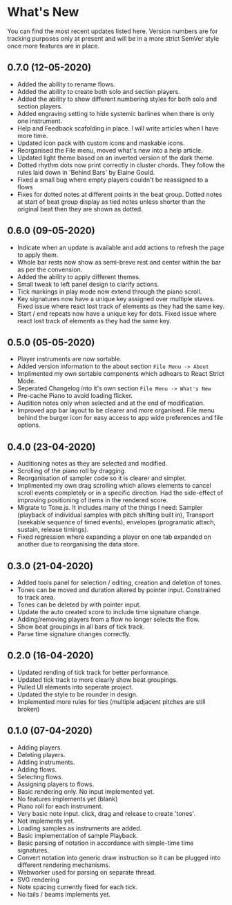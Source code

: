 # What's New

You can find the most recent updates listed here. Version numbers are for tracking purposes only at present and will be in a more strict SemVer style once more features are in place.

## **0.7.0** (12-05-2020)

-   <label type="feature"></label> Added the ability to rename flows.
-   <label type="feature"></label> Added the ability to create both solo and section players.
-   <label type="feature"></label> Added the ability to show different numbering styles for both solo and section players.
-   <label type="feature"></label> Added engraving setting to hide systemic barlines when there is only one instrument.
-   <label type="feature"></label> Help and Feedback scafolding in place. I will write articles when I have more time.
-   <label type="changed"></label> Updated icon pack with custom icons and maskable icons.
-   <label type="changed"></label> Reorganised the File menu, moved what's new into a help article.
-   <label type="changed"></label> Updated light theme based on an inverted version of the dark theme.
-   <label type="fixed"></label> Dotted rhythm dots now print correctly in cluster chords. They follow the rules laid down in 'Behind Bars' by Elaine Gould.
-   <label type="fixed"></label> Fixed a small bug where empty players couldn't be reassigned to a flows
-   <label type="fixed"></label> Fixes for dotted notes at different points in the beat group. Dotted notes at start of beat group display as tied notes unless shorter than the original beat then they are shown as dotted.

## **0.6.0** (09-05-2020)

-   <label type="feature"></label> Indicate when an update is available and add actions to refresh the page to apply them.
-   <label type="feature"></label> Whole bar rests now show as semi-breve rest and center within the bar as per the convension.
-   <label type="feature"></label> Added the ability to apply different themes.
-   <label type="changed"></label> Small tweak to left panel design to clarify actions.
-   <label type="changed"></label> Tick markings in play mode now extend through the piano scroll.
-   <label type="fixed"></label> Key signatures now have a unique key assigned over multiple staves. Fixed issue where react lost track of elements as they had the same key.
-   <label type="fixed"></label> Start / end repeats now have a unique key for dots. Fixed issue where react lost track of elements as they had the same key.

## **0.5.0** (05-05-2020)

-   <label type="feature"></label> Player instruments are now sortable.
-   <label type="feature"></label> Added version information to the about section `File Menu -> About`
-   <label type="changed"></label> Implimented my own sortable components which adhears to React Strict Mode.
-   <label type="changed"></label> Seperated Changelog into it's own section `File Menu -> What's New`
-   <label type="changed"></label> Pre-cache Piano to avoid loading flicker.
-   <label type="changed"></label> Audition notes only when selected and at the end of modification.
-   <label type="changed"></label> Improved app bar layout to be clearer and more organised. File menu behind the burger icon for easy access to app wide preferences and file options.

## **0.4.0** (23-04-2020)

-   <label type="feature"></label> Auditioning notes as they are selected and modified.
-   <label type="feature"></label> Scrolling of the piano roll by dragging.
-   <label type="changed"></label> Reorganisation of sampler code so it is clearer and simpler.
-   <label type="changed"></label> Implimented my own drag scrolling which allows elements to cancel scroll events completely or in a specific direction. Had the side-effect of improving positioning of items in the rendered score.
-   <label type="changed"></label> Migrate to Tone.js. It includes many of the things I need: Sampler (playback of individual samples with pitch shifting built in), Transport (seekable sequence of timed events), envelopes (programatic attach, sustain, release timings).
-   <label type="fixed"></label> Fixed regression where expanding a player on one tab expanded on another due to reorganising the data store.

## **0.3.0** (21-04-2020)

-   <label type="feature"></label> Added tools panel for selection / editing, creation and deletion of tones.
-   <label type="feature"></label> Tones can be moved and duration altered by pointer input. Constrained to track area.
-   <label type="feature"></label> Tones can be deleted by with pointer input.
-   <label type="changed"></label> Update the auto created score to include time signature change.
-   <label type="fixed"></label> Adding/removing players from a flow no longer selects the flow.
-   <label type="fixed"></label> Show beat groupings in all bars of tick track.
-   <label type="fixed"></label> Parse time signature changes correctly.

## **0.2.0** (16-04-2020)

-   <label type="changed"></label> Updated rending of tick track for better performance.
-   <label type="changed"></label> Updated tick track to more clearly show beat groupings.
-   <label type="changed"></label> Pulled UI elements into seperate project.
-   <label type="changed"></label> Updated the style to be rounder in design.
-   <label type="changed"></label> Implemented more rules for ties (multiple adjacent pitches are still broken)

## **0.1.0** (07-04-2020)

-   <label type="feature"></label> Adding players.
-   <label type="feature"></label> Deleting players.
-   <label type="feature"></label> Adding instruments.
-   <label type="feature"></label> Adding flows.
-   <label type="feature"></label> Selecting flows.
-   <label type="feature"></label> Assigning players to flows.
-   <label type="feature"></label> Basic rendering only. No input implemented yet.
-   <label type="feature"></label> No features implements yet (blank)
-   <label type="feature"></label> Piano roll for each instrument.
-   <label type="feature"></label> Very basic note input. click, drag and release to create 'tones'.
-   <label type="feature"></label> Not implements yet.
-   <label type="feature"></label> Loading samples as instruments are added.
-   <label type="feature"></label> Basic implementation of sample Playback.
-   <label type="feature"></label> Basic parsing of notation in accordance with simple-time time signatures.
-   <label type="feature"></label> Convert notation into generic draw instruction so it can be plugged into different rendering mechanisms.
-   <label type="feature"></label> Webworker used for parsing on separate thread.
-   <label type="feature"></label> SVG rendering
-   <label type="feature"></label> Note spacing currently fixed for each tick.
-   <label type="feature"></label> No tails / beams implements yet.
